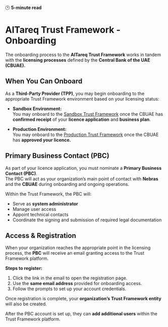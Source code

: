 🕒 **5-minute read**

# AlTareq Trust Framework - Onboarding

The onboarding process to the **AlTareq Trust Framework** works in tandem with the **licensing processes** defined by the **Central Bank of the UAE (CBUAE).**

## When You Can Onboard

As a **Third-Party Provider (TPP)**, you may begin onboarding to the appropriate Trust Framework environment based on your licensing status:

- **Sandbox Environment:**  
  You may onboard to the [Sandbox Trust Framework](https://web.sandbox.directory.openfinance.ae/) once the CBUAE has **confirmed receipt** of your **licence application** and **business plan**.

- **Production Environment:**  
  You may onboard to the [Production Trust Framework](https://web.directory.openfinance.ae/) once the CBUAE has **approved your licence.**

## Primary Business Contact (PBC)

As part of your licence application, you must nominate a **Primary Business Contact (PBC)**.  
The PBC will act as your organization’s main point of contact with **Nebras** and the **CBUAE** during onboarding and ongoing operations.

Within the Trust Framework, the PBC will:

- Serve as **system administrator**
- Manage user access
- Appoint technical contacts
- Coordinate the signing and submission of required legal documentation


## Access & Registration

When your organization reaches the appropriate point in the licensing process, the **PBC** will receive an email granting access to the Trust Framework platform.

**Steps to register:**

1. Click the link in the email to open the registration page.
2. Use the **same email address** provided for onboarding access.
3. Follow the prompts to set up your account credentials.

Once registration is complete, your **organization’s Trust Framework entity** will also be created.


After the PBC account is set up, they can **add additional users** within the Trust Framework platform.

